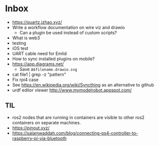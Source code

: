 # Inbox

- https://quartz.jzhao.xyz/
- Write a workflow documentation on wire viz and drawio
	- Can a plugin be used instead of custom scripts?
- What is web3
- testing
- iOS test
- UART cable need for Emlid
- How to sync installed plugins on mobile?
- https://app.diagrams.net/
	- Save as`filename.drawio.svg`
- cat file1 | grep -z "pattern"
- Fix rpi4 case
- See https://en.wikipedia.org/wiki/Syncthing as an alternative to github
- urdf editor viewer http://www.mymodelrobot.appspot.com/ 
## TIL

- ros2 nodes that are running in containers are visible to other ros2 containers on separate machines.
- https://pinout.xyz/
- https://salamwaddah.com/blog/connecting-ps4-controller-to-raspberry-pi-via-bluetooth